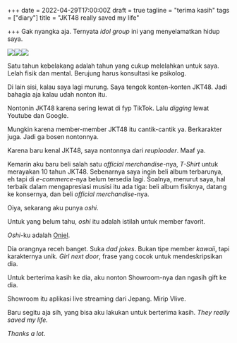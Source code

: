 +++
date = 2022-04-29T17:00:00Z
draft = true
tagline = "terima kasih"
tags = ["diary"]
title = "JKT48 really saved my life"

+++
Gak nyangka aja. Ternyata _idol group_ ini yang menyelamatkan hidup saya.

![](https://jkt48.com/images/logo.svg)![](https://jkt48.com/images/logo.svg)![](https://i.ibb.co/Lnxdskf/jkt-48-welogo-blogspot-com.jpg)

Satu tahun kebelakang adalah tahun yang cukup melelahkan untuk saya. Lelah fisik dan mental. Berujung harus konsultasi ke psikolog.

Di lain sisi, kalau saya lagi murung. Saya tengok konten-konten JKT48. Jadi bahagia aja kalau udah nonton itu.

Nontonin JKT48 karena sering lewat di fyp TikTok. Lalu _digging_ lewat Youtube dan Google.

Mungkin karena member-member JKT48 itu cantik-cantik ya. Berkarakter juga. Jadi ga bosen nontonnya.

Karena baru kenal JKT48, saya nontonnya dari _reuploader_. Maaf ya.

Kemarin aku baru beli salah satu _official_ _merchandise_-nya, _T-Shirt_ untuk merayakan 10 tahun JKT48. Sebenarnya saya ingin beli album terbarunya, eh tapi di _e-commerce_-nya belum tersedia lagi. Soalnya, menurut saya, hal terbaik dalam mengapresiasi musisi itu ada tiga: beli album fisiknya, datang ke konsernya, dan beli _official_ _merchandise_-nya.

Oiya, sekarang aku punya _oshi_.

Untuk yang belum tahu, _oshi_ itu adalah istilah untuk member favorit.

_Oshi_-ku adalah [Oniel](https://jkt48.com/member/detail/id/221?lang=id).

Dia orangnya receh banget. Suka _dad jokes_. Bukan tipe member _kawaii_, tapi karakternya unik. _Girl next door_, frase yang cocok untuk mendeskripsikan dia.

Untuk berterima kasih ke dia, aku nonton Showroom-nya dan ngasih gift ke dia.

Showroom itu aplikasi live streaming dari Jepang. Mirip Vlive.

Baru segitu aja sih, yang bisa aku lakukan untuk berterima kasih. _They really saved my life._

_Thanks a lot._